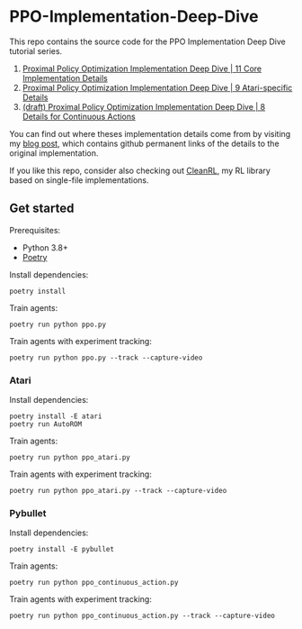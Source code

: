 # PPO-Implementation-Deep-Dive

This repo contains the source code for the PPO Implementation Deep Dive tutorial series. 

1. [Proximal Policy Optimization Implementation Deep Dive | 11 Core Implementation Details](https://youtu.be/MEt6rrxH8W4)
2. [Proximal Policy Optimization Implementation Deep Dive | 9 Atari-specific Details](https://youtu.be/05RMTj-2K_Y)
3. [(draft) Proximal Policy Optimization Implementation Deep Dive | 8 Details for Continuous Actions](https://youtu.be/UuhwyahTgOk)


You can find out where theses implementation details come from by visiting 
my [blog post](https://costa.sh/blog-the-32-implementation-details-of-ppo.html), which contains
github permanent links of the details to the original implementation.

If you like this repo, consider also checking out [CleanRL](https://github.com/vwxyzjn/cleanrl), my RL library based on single-file implementations.


## Get started

Prerequisites:
* Python 3.8+
* [Poetry](https://python-poetry.org)

Install dependencies:
```
poetry install
```

Train agents:
```
poetry run python ppo.py
```

Train agents with experiment tracking:
```
poetry run python ppo.py --track --capture-video
```

### Atari
Install dependencies:
```
poetry install -E atari
poetry run AutoROM
```
Train agents:
```
poetry run python ppo_atari.py
```
Train agents with experiment tracking:
```
poetry run python ppo_atari.py --track --capture-video
```


### Pybullet
Install dependencies:
```
poetry install -E pybullet
```
Train agents:
```
poetry run python ppo_continuous_action.py
```
Train agents with experiment tracking:
```
poetry run python ppo_continuous_action.py --track --capture-video
```
